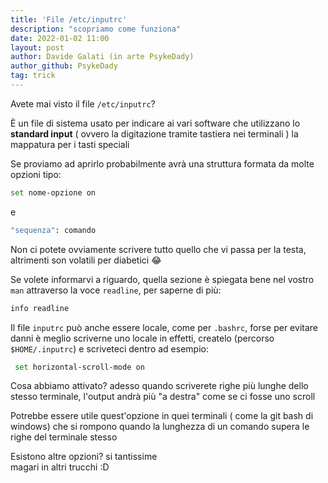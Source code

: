 ```yaml
---
title: 'File /etc/inputrc'
description: "scopriamo come funziona"
date: 2022-01-02 11:00
layout: post
author: Davide Galati (in arte PsykeDady)
author_github: PsykeDady
tag: trick
---
```


Avete mai visto il file `/etc/inputrc`?  

È un file di sistema usato per indicare ai vari software che utilizzano lo **standard input** ( ovvero la digitazione tramite tastiera nei terminali ) la mappatura per i tasti speciali

Se proviamo ad aprirlo probabilmente avrà una struttura formata da molte opzioni tipo:

```bash
set nome-opzione on
```

e  

```bash
"sequenza": comando 
```

Non ci potete ovviamente scrivere tutto quello che vi passa per la testa, altrimenti son volatili per diabetici 😂  

Se volete informarvi a riguardo, quella sezione è spiegata bene nel vostro `man` attraverso la voce `readline`, per saperne di più:  

```bash
info readline 
```

Il file `inputrc` può anche essere locale, come per `.bashrc`, forse per evitare danni è meglio scriverne uno locale in effetti, createlo (percorso `$HOME/.inputrc`) e scriveteci dentro ad esempio: 

```bash
 set horizontal-scroll-mode on
```

Cosa abbiamo attivato? adesso quando scriverete righe più lunghe dello stesso terminale, l'output andrà più "a destra" come se ci fosse uno scroll  

Potrebbe essere utile quest'opzione in quei terminali ( come la git bash di windows) che si rompono quando la lunghezza di un comando supera le righe del terminale stesso  

Esistono altre opzioni? si tantissime  
magari in altri trucchi :D
